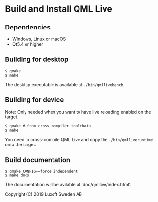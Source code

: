# Build and Install QML Live

## Dependencies

- Windows, Linux or macOS
- Qt5.4 or higher


## Building for desktop

    $ qmake
    $ make

The desktop executable is available at `./bin/qmllivebench`.

## Building for device

Note: Only needed when you want to have live reloading enabled on the target.

    $ qmake # from cross compiler toolchain
    $ make

You need to cross-compile QML Live and copy the `./bin/qmlliveruntime` onto the
target.

## Build documentation

    $ qmake CONFIG+=force_independent
    $ make docs

The documentation will be avilable at 'doc/qmllive/index.html'.

Copyright (C) 2019 Luxoft Sweden AB
